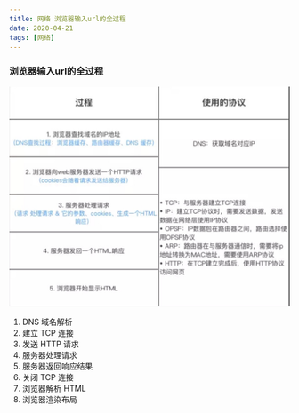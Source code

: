 ```yaml
---
title: 网络 浏览器输入url的全过程
date: 2020-04-21
tags: [网络]
---
```


### 浏览器输入url的全过程

![](.//image/3.jpg)

1. DNS 域名解析
2. 建立 TCP 连接
3. 发送 HTTP 请求
4. 服务器处理请求
5. 服务器返回响应结果
6. 关闭 TCP 连接
7. 浏览器解析 HTML
8. 浏览器渲染布局